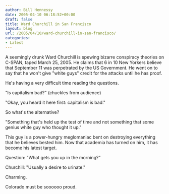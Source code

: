 ```yaml
---
author: Bill Hennessy
date: 2005-04-10 06:18:52+00:00
draft: false
title: Ward Churchill in San Francisco
layout: blog
url: /2005/04/10/ward-churchill-in-san-francisco/
categories:
- Latest
---
```


A seemingly drunk Ward Churchill is spewing bizarre conspiracy theories on C-SPAN, taped March 25, 2005.  He claims that 6 in 10 New Yorkers believe that September 11 was perpetrated by the US Government.  He went on to say that he won't give "white guys" credit for the attacks until he has proof.

He's having a very difficult time reading the questions.

"Is capitalism bad?"  (chuckles from audience)

"Okay, you heard it here first:  capitalism is bad."

So what's the alternative?

"Something that's held up the test of time and not something that some genius white guy who thought it up."

This guy is a power-hungry meglomaniac bent on destroying everything that he believes bested him.  Now that academia has turned on him, it has become his latest target.

Question:  "What gets you up in the morning?"

Churchill:   "Usually a desire to urinate."

Charming.

Colorado must be soooooo proud.  
